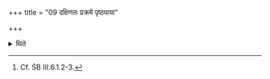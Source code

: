 +++
title = "09 दक्षिणतः प्रक्रमे पृष्ठ्याया"

+++

<details><summary>थिते</summary>

9. He fixes the Audumbarī (-post), in the middle of the sadas at a distance of one step towards the south of the Pr̥ṣṭhyāline.[^1]  

[^1]: Cf. ŚB III.6.1.2-3.  


</details>
